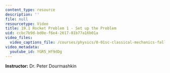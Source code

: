 ```yaml
---
content_type: resource
description: ''
file: null
resourcetype: Video
title: 19.1 Rocket Problem 1 - Set up the Problem
uid: ccbc7b9d-bd0e-f6e4-2617-81b77a16b01a
video_files:
  video_captions_file: /courses/physics/8-01sc-classical-mechanics-fall-2016/week-6-continuous-mass-transfer/19.1-rocket-problem-1-set-up-the-problem/19.1-rocket-problem-1-set-up-the-problem/YGR5_Hf9dDg.vtt
video_metadata:
  youtube_id: YGR5_Hf9dDg
---
```


**Instructor:** Dr. Peter Dourmashkin